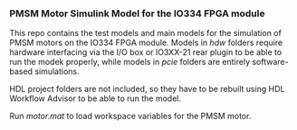 ### PMSM Motor Simulink Model for the IO334 FPGA module

This repo contains the test models and main models for the simulation of PMSM motors on the IO334 FPGA module. Models in _hdw_ folders require hardware interfacing via the I/O box or IO3XX-21 rear plugin to be able to run the modek properly, while models in _pcie_ folders are entirely software-based simulations.

HDL project folders are not included, so they have to be rebuilt using HDL Workflow Advisor to be able to run the model.

Run _motor.mat_ to load workspace variables for the PMSM motor.